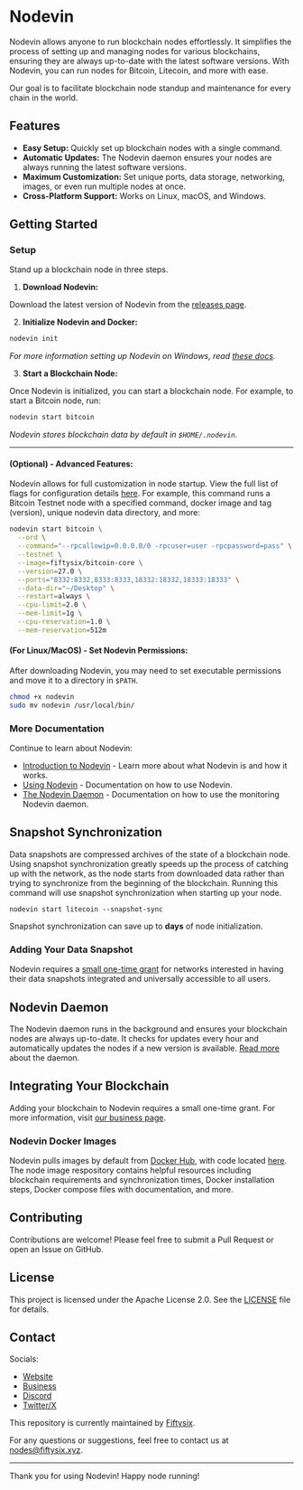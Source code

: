 # Nodevin

Nodevin allows anyone to run blockchain nodes effortlessly. It simplifies the process of setting up and managing nodes for various blockchains, ensuring they are always up-to-date with the latest software versions. With Nodevin, you can run nodes for Bitcoin, Litecoin, and more with ease.

Our goal is to facilitate blockchain node standup and maintenance for every chain in the world.

## Features

- **Easy Setup:** Quickly set up blockchain nodes with a single command.
- **Automatic Updates:** The Nodevin daemon ensures your nodes are always running the latest software versions.
- **Maximum Customization:** Set unique ports, data storage, networking, images, or even run multiple nodes at once.
- **Cross-Platform Support:** Works on Linux, macOS, and Windows.

## Getting Started

### Setup

Stand up a blockchain node in three steps.

1. **Download Nodevin:**

Download the latest version of Nodevin from the [releases page](https://github.com/fiftysixcrypto/nodevin/releases).

2. **Initialize Nodevin and Docker:**

```sh
nodevin init
```

*For more information setting up Nodevin on Windows, read [these docs](./docs/windows-setup.md).*

3. **Start a Blockchain Node:**

Once Nodevin is initialized, you can start a blockchain node. For example, to start a Bitcoin node, run:

```sh
nodevin start bitcoin
```

*Nodevin stores blockchain data by default in `$HOME/.nodevin`.*

---

#### **(Optional) - Advanced Features:**

Nodevin allows for full customization in node startup. View the full list of flags for configuration details [here](./docs). For example, this command runs a Bitcoin Testnet node with a specified command, docker image and tag (version), unique nodevin data directory, and more:

```sh
nodevin start bitcoin \
  --ord \
  --command="--rpcallowip=0.0.0.0/0 -rpcuser=user -rpcpassword=pass" \
  --testnet \
  --image=fiftysix/bitcoin-core \
  --version=27.0 \
  --ports="8332:8332,8333:8333,18332:18332,18333:18333" \
  --data-dir="~/Desktop" \
  --restart=always \
  --cpu-limit=2.0 \
  --mem-limit=1g \
  --cpu-reservation=1.0 \
  --mem-reservation=512m
```

#### **(For Linux/MacOS) - Set Nodevin Permissions:**

After downloading Nodevin, you may need to set executable permissions and move it to a directory in `$PATH`.

```sh
chmod +x nodevin
sudo mv nodevin /usr/local/bin/
```

### More Documentation

Continue to learn about Nodevin:
- [Introduction to Nodevin](./docs/nodevin-intro.md) - Learn more about what Nodevin is and how it works.
- [Using Nodevin](./docs/cli-commands.md) - Documentation on how to use Nodevin. 
- [The Nodevin Daemon](./docs/daemon-commands.md) - Documentation on how to use the monitoring Nodevin daemon.

## Snapshot Synchronization

Data snapshots are compressed archives of the state of a blockchain node. Using snapshot synchronization greatly speeds up the process of catching up with the network, as the node starts from downloaded data rather than trying to synchronize from the beginning of the blockchain. Running this command will use snapshot synchronization when starting up your node.

```
nodevin start litecoin --snapshot-sync
```

Snapshot synchronization can save up to **days** of node initialization.

### Adding Your Data Snapshot

Nodevin requires a [small one-time grant](#nodevin-subscription) for networks interested in having their data snapshots integrated and universally accessible to all users.

## Nodevin Daemon

The Nodevin daemon runs in the background and ensures your blockchain nodes are always up-to-date. It checks for updates every hour and automatically updates the nodes if a new version is available. [Read more](./docs/daemon-commands.md) about the daemon.

## Integrating Your Blockchain

Adding your blockchain to Nodevin requires a small one-time grant. For more information, visit [our business page](https://nodevin.xyz/#/business).

### Nodevin Docker Images

Nodevin pulls images by default from [Docker Hub](https://hub.docker.com/u/fiftysix), with code located [here](https://github.com/fiftysixcrypto/node-images). The node image respository contains helpful resources including blockchain requirements and synchronization times, Docker installation steps, Docker compose files with documentation, and more.

## Contributing

Contributions are welcome! Please feel free to submit a Pull Request or open an Issue on GitHub.

## License

This project is licensed under the Apache License 2.0. See the [LICENSE](LICENSE) file for details.

## Contact

Socials:
- [Website](https://nodevin.xyz)
- [Business](https://nodevin.xyz/#/business)
- [Discord](https://discord.com/invite/XuhW2ykW3D)
- [Twitter/X](https://x.com/nodevin_)

This repository is currently maintained by [Fiftysix](https://fiftysix.xyz).

For any questions or suggestions, feel free to contact us at [nodes@fiftysix.xyz](mailto:nodes@fiftysix.xyz).

---

Thank you for using Nodevin! Happy node running!
